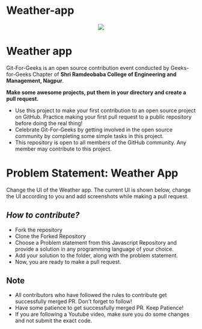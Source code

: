 # Weather-app

<div style=" text-align: center;"><img src="https://images.macrumors.com/t/p1GEgEi3DylyV8R3Ek1C2MO9qyM=/800x0/article-new/2021/08/iOS-15-Weather-Feature.jpg?lossy"/> </div>

# Weather app

Git-For-Geeks is an open source contribution event conducted by Geeks-for-Geeks Chapter of **Shri Ramdeobaba College of Engineering and Management, Nagpur**.

**Make some awesome projects, put them in your directory and create a pull request.**

- Use this project to make your first contribution to an open source project on GitHub. Practice making your first pull request to a public repository before doing the real thing!
- Celebrate Git-For-Geeks by getting involved in the open source community by completing some simple tasks in this project.
- This repository is open to all members of the GitHub community. Any member may contribute to this project.

# Problem Statement: Weather App

Change the UI of the Weather app. The current UI is shown below, change the UI according to you and add screenshots while making a pull request.

## *****How to contribute?*****

- Fork the repository
- Clone the Forked Repository
- Choose a Problem statement from this Javascript Repository and provide a solution in any programming language of your choice.
- Add your solution to the folder, along with the problem statement.
- Now, you are ready to make a pull request.

## Note

- All contributors who have followed the rules to contribute get successfully merged PR. Don't forget to follow!
- Have some patience to get successfully merged PR. Keep Patience!
- If you are following a Youtube video, make sure you do some changes and not submit the exact code.

